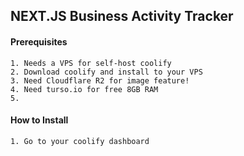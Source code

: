 ## NEXT.JS Business Activity Tracker

#### Prerequisites

```
1. Needs a VPS for self-host coolify
2. Download coolify and install to your VPS
3. Need Cloudflare R2 for image feature!
4. Need turso.io for free 8GB RAM
5.
```

#### How to Install

```
1. Go to your coolify dashboard

```
